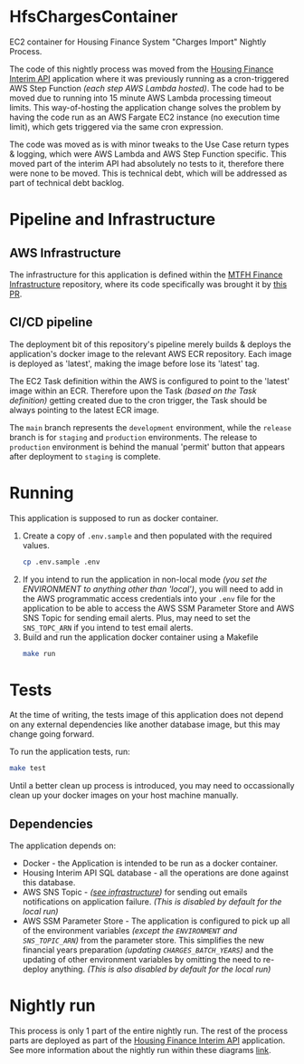 # HfsChargesContainer
EC2 container for Housing Finance System "Charges Import" Nightly Process.

The code of this nightly process was moved from the [Housing Finance Interim API](<https://github.com/LBHackney-IT/housing-finance-interim-api/> "Code repository link") application where it was previously running as a cron-triggered AWS Step Function _(each step AWS Lambda hosted)_. The code had to be moved due to running into 15 minute AWS Lambda processing timeout limits. This way-of-hosting the application change solves the problem by having the code run as an AWS Fargate EC2 instance (no execution time limit), which gets triggered via the same cron expression.

The code was moved as is with minor tweaks to the Use Case return types & logging, which were AWS Lambda and AWS Step Function specific. This moved part of the interim API had absolutely no tests to it, therefore there were none to be moved. This is technical debt, which will be addressed as part of technical debt backlog.

# Pipeline and Infrastructure
## AWS Infrastructure
The infrastructure for this application is defined within the [MTFH Finance Infrastructure](<https://github.com/LBHackney-IT/mtfh-finance-infrastructure> "Code respository link") repository, where its code specifically was brought it by [this PR](https://github.com/LBHackney-IT/mtfh-finance-infrastructure/pull/19).


## CI/CD pipeline
The deployment bit of this repository's pipeline merely builds & deploys the application's docker image to the relevant AWS ECR repository. Each image is deployed as 'latest', making the image before lose its 'latest' tag.

The EC2 Task definition within the AWS is configured to point to the 'latest' image within an ECR. Therefore upon the Task _(based on the Task definition)_ getting created due to the cron trigger, the Task should be always pointing to the latest ECR image.

The `main` branch represents the `development` environment, while the `release` branch is for `staging` and `production` environments. The release to `production` environment is behind the manual 'permit' button that appears after deployment to `staging` is complete.

# Running
This application is supposed to run as docker container.
1. Create a copy of `.env.sample` and then populated with the required values.
    ``` sh
    cp .env.sample .env
    ```
2. If you intend to run the application in non-local mode _(you set the ENVIRONMENT to anything other than 'local')_, you will need to add in the AWS programmatic access credentials into your `.env` file for the application to be able to access the AWS SSM Parameter Store and AWS SNS Topic for sending email alerts. Plus, may need to set the `SNS_TOPC_ARN` if you intend to test email alerts.
2. Build and run the application docker container using a Makefile
    ``` sh
    make run
    ```

# Tests
At the time of writing, the tests image of this application does not depend on any external dependencies like another database image, but this may change going forward.

To run the application tests, run:
``` sh
make test
```

Until a better clean up process is introduced, you may need to occassionally clean up your docker images on your host machine manually.

## Dependencies
The application depends on:
* Docker - the Application is intended to be run as a docker container.
* Housing Interim API SQL database - all the operations are done against this database.
* AWS SNS Topic - _([see infrastructure](<https://github.com/LBHackney-IT/mtfh-finance-infrastructure> "Code respository link"))_ for sending out emails notifications on application failure. _(This is disabled by default for the local run)_
* AWS SSM Parameter Store - The application is configured to pick up all of the environment variables _(except the `ENVIRONMENT` and `SNS_TOPIC_ARN`)_ from the parameter store. This simplifies the new financial years preparation _(updating `CHARGES_BATCH_YEARS`)_ and the updating of other environment variables by omitting the need to re-deploy anything. _(This is also disabled by default for the local run)_

# Nightly run
This process is only 1 part of the entire nightly run. The rest of the process parts are deployed as part of the [Housing Finance Interim API](<https://github.com/LBHackney-IT/housing-finance-interim-api/> "Code repository link") application. See more information about the nightly run within these diagrams [link](https://drive.google.com/drive/u/0/folders/17ht3pLvOmC3WTMxSagid_MnubMTsSiI1).
